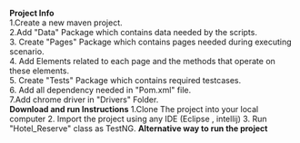 **Project Info**<br />
1.Create a new maven project.<br />
2.Add "Data" Package which contains data needed by the scripts.<br />
3. Create "Pages" Package which contains pages needed during executing scenario.<br />
4. Add Elements related to each page and the methods that operate on these elements.<br />
5. Create "Tests" Package which contains required testcases.<br />
6. Add all dependency needed in "Pom.xml" file.<br />
7.Add chrome driver in "Drivers" Folder.<br />
**Download and run Instructions**
1.Clone The project into your local computer
2. Import the project using any IDE (Eclipse , intellij)
3. Run "Hotel_Reserve" class as TestNG.
**Alternative way to run the project**

